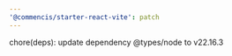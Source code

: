 ```yaml
---
'@commencis/starter-react-vite': patch
---
```


chore(deps): update dependency @types/node to v22.16.3
